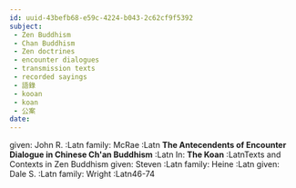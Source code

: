 ```yaml
---
id: uuid-43befb68-e59c-4224-b043-2c62cf9f5392
subject: 
 - Zen Buddhism
 - Chan Buddhism
 - Zen doctrines
 - encounter dialogues
 - transmission texts
 - recorded sayings
 - 語錄
 - kooan
 - koan
 - 公案
date: 
---
```


given: John R. :Latn
family: McRae :Latn
**The Antecendents of Encounter Dialogue in Chinese Ch'an Buddhism** :Latn
In: 
**The Koan** :LatnTexts and Contexts in Zen Buddhism
given: Steven :Latn
family: Heine :Latn
given: Dale S. :Latn
family: Wright :Latn46-74